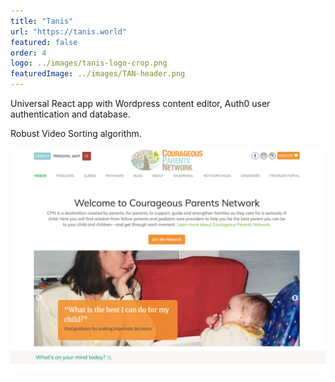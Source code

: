 ```yaml
---
title: "Tanis"
url: "https://tanis.world"
featured: false
order: 4
logo: ../images/tanis-logo-crop.png
featuredImage: ../images/TAN-header.png
---
```


Universal React app with Wordpress content editor, Auth0 user authentication and database.

Robust Video Sorting algorithm.

![Courageous Parents Network Homepage](../images/Z_cpn_home.png)

